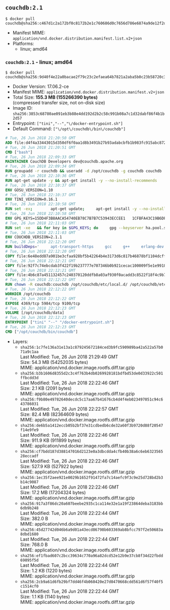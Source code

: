 ## `couchdb:2.1`

```console
$ docker pull couchdb@sha256:c467d1c2a172bf0c8172b2e1c760686d0c7656d786e6874a9de12f2d0a3a38e7
```

-	Manifest MIME: `application/vnd.docker.distribution.manifest.list.v2+json`
-	Platforms:
	-	linux; amd64

### `couchdb:2.1` - linux; amd64

```console
$ docker pull couchdb@sha256:9d40f4e22a0bacae2f79c23c2efaea64b7821a2aba5b0c23b58720c313a1bf26
```

-	Docker Version: 17.06.2-ce
-	Manifest MIME: `application/vnd.docker.distribution.manifest.v2+json`
-	Total Size: **155.3 MB (155266390 bytes)**  
	(compressed transfer size, not on-disk size)
-	Image ID: `sha256:3853c68780ae091eb3b88e4dd192d2b2c58c991b08a7c1d32dabf86f4b1b2d57`
-	Entrypoint: `["tini","--","\/docker-entrypoint.sh"]`
-	Default Command: `["\/opt\/couchdb\/bin\/couchdb"]`

```dockerfile
# Tue, 26 Jun 2018 21:20:50 GMT
ADD file:d4f4a33443015d350df6f0aa1d8b3491b27b93adabcbfb1b983fc915abc8723b in / 
# Tue, 26 Jun 2018 21:20:51 GMT
CMD ["bash"]
# Tue, 26 Jun 2018 22:09:33 GMT
MAINTAINER CouchDB Developers dev@couchdb.apache.org
# Tue, 26 Jun 2018 22:09:34 GMT
RUN groupadd -r couchdb && useradd -d /opt/couchdb -g couchdb couchdb
# Tue, 26 Jun 2018 22:10:36 GMT
RUN apt-get update -y && apt-get install -y --no-install-recommends     ca-certificates     curl     erlang-nox     erlang-reltool     haproxy     libicu52     libmozjs185-1.0     openssl   && rm -rf /var/lib/apt/lists/*
# Tue, 26 Jun 2018 22:10:37 GMT
ENV GOSU_VERSION=1.10
# Tue, 26 Jun 2018 22:10:37 GMT
ENV TINI_VERSION=0.16.1
# Tue, 26 Jun 2018 22:10:58 GMT
RUN set -ex; 		apt-get update; 	apt-get install -y --no-install-recommends wget; 	rm -rf /var/lib/apt/lists/*; 		dpkgArch="$(dpkg --print-architecture | awk -F- '{ print $NF }')"; 		wget -O /usr/local/bin/gosu "https://github.com/tianon/gosu/releases/download/${GOSU_VERSION}/gosu-$dpkgArch"; 	wget -O /usr/local/bin/gosu.asc "https://github.com/tianon/gosu/releases/download/$GOSU_VERSION/gosu-$dpkgArch.asc"; 	export GNUPGHOME="$(mktemp -d)"; 	gpg --keyserver ha.pool.sks-keyservers.net --recv-keys B42F6819007F00F88E364FD4036A9C25BF357DD4; 	gpg --batch --verify /usr/local/bin/gosu.asc /usr/local/bin/gosu; 	rm -r "$GNUPGHOME" /usr/local/bin/gosu.asc; 	chmod +x /usr/local/bin/gosu; 	gosu nobody true; 		wget -O /usr/local/bin/tini "https://github.com/krallin/tini/releases/download/v${TINI_VERSION}/tini-$dpkgArch"; 	wget -O /usr/local/bin/tini.asc "https://github.com/krallin/tini/releases/download/v${TINI_VERSION}/tini-$dpkgArch.asc"; 	export GNUPGHOME="$(mktemp -d)"; 	gpg --keyserver ha.pool.sks-keyservers.net --recv-keys 595E85A6B1B4779EA4DAAEC70B588DFF0527A9B7; 	gpg --batch --verify /usr/local/bin/tini.asc /usr/local/bin/tini; 	rm -r "$GNUPGHOME" /usr/local/bin/tini.asc; 	chmod +x /usr/local/bin/tini; 	tini --version; 		apt-get purge -y --auto-remove wget
# Tue, 26 Jun 2018 22:10:58 GMT
ENV GPG_KEYS=15DD4F3B8AACA54740EB78C7B7B7C53943ECCEE1   1CFBFA43C19B6DF4A0CA3934669C02FFDF3CEBA3   25BBBAC113C1BFD5AA594A4C9F96B92930380381   4BFCA2B99BADC6F9F105BEC9C5E32E2D6B065BFB   5D680346FAA3E51B29DBCB681015F68F9DA248BC   7BCCEB868313DDA925DF1805ECA5BCB7BB9656B0   C3F4DFAEAD621E1C94523AEEC376457E61D50B88   D2B17F9DA23C0A10991AF2E3D9EE01E47852AEE4   E0AF0A194D55C84E4A19A801CDB0C0F904F4EE9B   29E4F38113DF707D722A6EF91FE9AF73118F1A7C   2EC788AE3F239FA13E82D215CDE711289384AE37
# Tue, 26 Jun 2018 22:11:03 GMT
RUN set -xe   && for key in $GPG_KEYS; do     gpg --keyserver ha.pool.sks-keyservers.net --recv-keys "$key";   done
# Tue, 26 Jun 2018 22:11:03 GMT
ENV COUCHDB_VERSION=2.1.1
# Tue, 26 Jun 2018 22:12:20 GMT
RUN buildDeps='     apt-transport-https     gcc     g++     erlang-dev     libcurl4-openssl-dev     libicu-dev     libmozjs185-dev     make   '  && apt-get update -y -qq && apt-get install -y --no-install-recommends $buildDeps  && cd /usr/src && mkdir couchdb  && curl -fSL https://dist.apache.org/repos/dist/release/couchdb/source/$COUCHDB_VERSION/apache-couchdb-$COUCHDB_VERSION.tar.gz -o couchdb.tar.gz  && curl -fSL https://dist.apache.org/repos/dist/release/couchdb/source/$COUCHDB_VERSION/apache-couchdb-$COUCHDB_VERSION.tar.gz.asc -o couchdb.tar.gz.asc  && gpg --batch --verify couchdb.tar.gz.asc couchdb.tar.gz  && tar -xzf couchdb.tar.gz -C couchdb --strip-components=1  && cd couchdb  && ./configure --disable-docs  && make release  && mv /usr/src/couchdb/rel/couchdb /opt/  && apt-get purge -y --auto-remove $buildDeps  && rm -rf /var/lib/apt/lists/* /usr/src/couchdb*  && mkdir /opt/couchdb/data  && chown -R couchdb:couchdb /opt/couchdb
# Tue, 26 Jun 2018 22:12:20 GMT
COPY file:6e48edd87a901be3cfaa928bf5b42264b4e3173d6c817b46878bf1104dcff208 in /opt/couchdb/etc/local.d/ 
# Tue, 26 Jun 2018 22:12:21 GMT
COPY file:92f7c74ebcdab3f422f19b237777e707346b0b921cecac100009f5e1e9918e1e in /opt/couchdb/etc/ 
# Tue, 26 Jun 2018 22:12:21 GMT
COPY file:4b6c87a451132457c240370120ddfb8a03af930f0acadd3c8522f18f4c9b7398 in / 
# Tue, 26 Jun 2018 22:12:22 GMT
RUN chown -R couchdb:couchdb /opt/couchdb/etc/local.d/ /opt/couchdb/etc/vm.args
# Tue, 26 Jun 2018 22:12:22 GMT
WORKDIR /opt/couchdb
# Tue, 26 Jun 2018 22:12:22 GMT
EXPOSE 4369/tcp 5984/tcp 9100/tcp
# Tue, 26 Jun 2018 22:12:23 GMT
VOLUME [/opt/couchdb/data]
# Tue, 26 Jun 2018 22:12:23 GMT
ENTRYPOINT ["tini" "--" "/docker-entrypoint.sh"]
# Tue, 26 Jun 2018 22:12:23 GMT
CMD ["/opt/couchdb/bin/couchdb"]
```

-	Layers:
	-	`sha256:1c7fe136a31e13a1c879245672184ced3b9fc590989ba42a522a57b071a9c1aa`  
		Last Modified: Tue, 26 Jun 2018 21:29:49 GMT  
		Size: 54.3 MB (54252035 bytes)  
		MIME: application/vnd.docker.image.rootfs.diff.tar.gzip
	-	`sha256:b3b1606d8355d2c3c4f763b4db0269928181bdfbd53de0d33922c501ffbcdd3d`  
		Last Modified: Tue, 26 Jun 2018 22:22:46 GMT  
		Size: 2.1 KB (2091 bytes)  
		MIME: application/vnd.docker.image.rootfs.diff.tar.gzip
	-	`sha256:f9b80e49782640decdc5c17aa67b41676cb4d4f4eb023497051c94c643786031`  
		Last Modified: Tue, 26 Jun 2018 22:22:57 GMT  
		Size: 82.4 MB (82364609 bytes)  
		MIME: application/vnd.docker.image.rootfs.diff.tar.gzip
	-	`sha256:de6b5a1412eccb05b2bf37e31cdbedb6cde32a60f3b9720d88f20547f14e9fe9`  
		Last Modified: Tue, 26 Jun 2018 22:22:46 GMT  
		Size: 911.9 KB (911899 bytes)  
		MIME: application/vnd.docker.image.rootfs.diff.tar.gzip
	-	`sha256:cf7bdd187d388147016d2123e0a3dbcdda4cfb40b38a6c6eb632356528eccadf`  
		Last Modified: Tue, 26 Jun 2018 22:22:46 GMT  
		Size: 527.9 KB (527922 bytes)  
		MIME: application/vnd.docker.image.rootfs.diff.tar.gzip
	-	`sha256:1ec35f2aee921e0029b1652f91472fa7c14aefc9f3c9e25d728bd2b3b14c9087`  
		Last Modified: Tue, 26 Jun 2018 22:22:46 GMT  
		Size: 17.2 MB (17204324 bytes)  
		MIME: application/vnd.docker.image.rootfs.diff.tar.gzip
	-	`sha256:917a3f86dc20a607beebe2935c1ca114e32e1a19f23864deba3183bb6db9b248`  
		Last Modified: Tue, 26 Jun 2018 22:22:44 GMT  
		Size: 382.0 B  
		MIME: application/vnd.docker.image.rootfs.diff.tar.gzip
	-	`sha256:45d27742d046b6a9d01a43ecd86798b603369ab8bfcc797f2e50683a8dbd1680`  
		Last Modified: Tue, 26 Jun 2018 22:22:44 GMT  
		Size: 768.0 B  
		MIME: application/vnd.docker.image.rootfs.diff.tar.gzip
	-	`sha256:ef1fbad607c2bcc39634c770a96a82dcd52e12b9e37cb8f34d22fbdd69895f5d`  
		Last Modified: Tue, 26 Jun 2018 22:22:44 GMT  
		Size: 1.2 KB (1220 bytes)  
		MIME: application/vnd.docker.image.rootfs.diff.tar.gzip
	-	`sha256:2cb9a61d6fb29bf7dd46f4b060420e27d0470668cdd561d6f57f40f5c1514cf0`  
		Last Modified: Tue, 26 Jun 2018 22:22:44 GMT  
		Size: 1.1 KB (1140 bytes)  
		MIME: application/vnd.docker.image.rootfs.diff.tar.gzip
